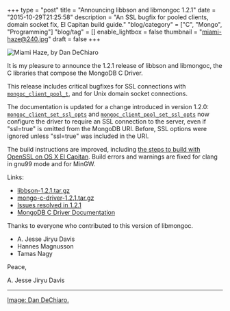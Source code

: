 +++
type = "post"
title = "Announcing libbson and libmongoc 1.2.1"
date = "2015-10-29T21:25:58"
description = "An SSL bugfix for pooled clients, domain socket fix, El Capitan build guide."
"blog/category" = ["C", "Mongo", "Programming"]
"blog/tag" = []
enable_lightbox = false
thumbnail = "miami-haze@240.jpg"
draft = false
+++

<p><img style="display:block; margin-left:auto; margin-right:auto;" src="miami-haze.jpg" alt="Miami Haze, by Dan DeChiaro" title="Miami Haze, by Dan DeChiaro" /></p>
<p>It is my pleasure to announce the 1.2.1 release of libbson and libmongoc, the C libraries that compose the MongoDB C Driver.</p>
<p>This release includes critical bugfixes for SSL connections with
<a href="http://api.mongodb.org/c/current/mongoc_client_pool_t.html"><code>mongoc_client_pool_t</code></a>, and for Unix domain socket connections.</p>
<p>The documentation is updated for a change introduced in version 1.2.0:
<a href="http://api.mongodb.org/c/current/mongoc_client_set_ssl_opts.html"><code>mongoc_client_set_ssl_opts</code></a> and <a href="http://api.mongodb.org/c/current/mongoc_client_pool_set_ssl_opts.html"><code>mongoc_client_pool_set_ssl_opts</code></a> now configure
the driver to require an SSL connection to the server, even if "ssl=true" is
omitted from the MongoDB URI. Before, SSL options were ignored unless
"ssl=true" was included in the URI.</p>
<p>The build instructions are improved, including <a href="http://api.mongodb.org/c/current/installing.html#installing-osx">the steps to build with OpenSSL
on OS X El Capitan</a>. Build errors and warnings are fixed for clang in gnu99
mode and for MinGW.</p>
<p>Links:</p>
<ul>
<li><a href="https://github.com/mongodb/libbson/releases/download/1.2.1/libbson-1.2.1.tar.gz">libbson-1.2.1.tar.gz</a></li>
<li><a href="https://github.com/mongodb/mongo-c-driver/releases/download/1.2.1/mongo-c-driver-1.2.1.tar.gz">mongo-c-driver-1.2.1.tar.gz</a></li>
<li><a href="https://jira.mongodb.org/issues/?jql=fixVersion%20%3D%201.2.1%20AND%20project%20%3D%20CDRIVER">Issues resolved in 1.2.1</a></li>
<li><a href="http://docs.mongodb.org/ecosystem/drivers/c/">MongoDB C Driver Documentation</a></li>
</ul>
<p>Thanks to everyone who contributed to this version of libmongoc.</p>
<ul>
<li>A. Jesse Jiryu Davis</li>
<li>Hannes Magnusson</li>
<li>Tamas Nagy</li>
</ul>
<p>Peace,</p>
<p>A. Jesse Jiryu Davis</p>
<hr />
<p><span style="color:gray"><a href="https://www.flickr.com/photos/dandechiaro/4197904546">Image: Dan DeChiaro.</a></span></p>
    